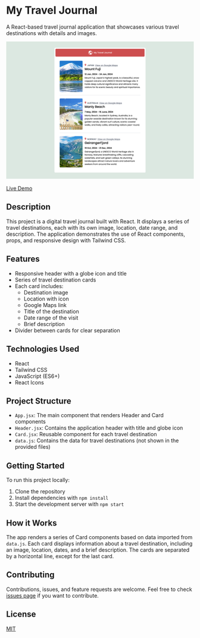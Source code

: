 # My Travel Journal

A React-based travel journal application that showcases various travel destinations with details and images.

![My Travel Journal Screenshot](/public/images/travel-journal.png)

[Live Demo](your-live-demo-url-here)

## Description

This project is a digital travel journal built with React. It displays a series of travel destinations, each with its own image, location, date range, and description. The application demonstrates the use of React components, props, and responsive design with Tailwind CSS.

## Features

- Responsive header with a globe icon and title
- Series of travel destination cards
- Each card includes:
  - Destination image
  - Location with icon
  - Google Maps link
  - Title of the destination
  - Date range of the visit
  - Brief description
- Divider between cards for clear separation

## Technologies Used

- React
- Tailwind CSS
- JavaScript (ES6+)
- React Icons

## Project Structure

- `App.jsx`: The main component that renders Header and Card components
- `Header.jsx`: Contains the application header with title and globe icon
- `Card.jsx`: Reusable component for each travel destination
- `data.js`: Contains the data for travel destinations (not shown in the provided files)

## Getting Started

To run this project locally:

1. Clone the repository
2. Install dependencies with `npm install`
3. Start the development server with `npm start`

## How it Works

The app renders a series of Card components based on data imported from `data.js`. Each card displays information about a travel destination, including an image, location, dates, and a brief description. The cards are separated by a horizontal line, except for the last card.

## Contributing

Contributions, issues, and feature requests are welcome. Feel free to check [issues page](your-repo-issues-url-here) if you want to contribute.

## License

[MIT](https://choosealicense.com/licenses/mit/)

